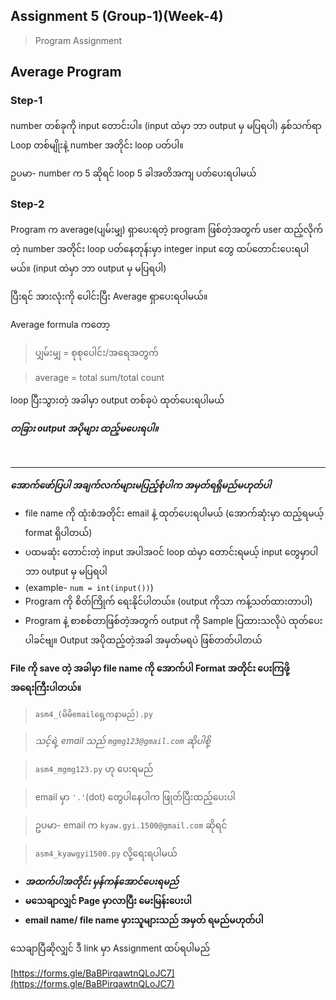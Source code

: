 ## Assignment 5 (Group-1)(Week-4)

> Program Assignment

## Average Program

### Step-1

number တစ်ခုကို input တောင်းပါ။ (input ထဲမှာ ဘာ output မှ မပြရပါ)
နှစ်သက်ရာ Loop တစ်မျိုးနဲ့ number အတိုင်း loop ပတ်ပါ။

ဥပမာ- number က 5 ဆိုရင် loop 5 ခါအတိအကျ ပတ်ပေးရပါမယ်

### Step-2

Program က average(ပျမ်းမျှ) ရှာပေးရတဲ့ program ဖြစ်တဲ့အတွက် user ထည့်လိုက်တဲ့ number အတိုင်း loop ပတ်နေတုန်းမှာ integer input တွေ ထပ်တောင်းပေးရပါမယ်။ (input ထဲမှာ ဘာ output မှ မပြရပါ)

ပြီးရင် အားလုံးကို ပေါင်းပြီး Average ရှာပေးရပါမယ်။

Average formula ကတော့

> ပျှမ်းမျှ = စုစုပေါင်း/အရေအတွက်

> average = total sum/total count

loop ပြီးသွားတဲ့ အခါမှာ output တစ်ခုပဲ ထုတ်ပေးရပါမယ်

***တခြား output အပိုများ ထည့်မပေးရပါ။***

<br>
<hr>

***အောက်ဖော်ပြပါ အချက်လက်များမပြည့်စုံပါက အမှတ်ရရှိမည်မဟုတ်ပါ***

* file name ကို ထုံးစံအတိုင်း email နဲ့ ထုတ်ပေးရပါမယ် (အောက်ဆုံးမှာ ထည့်ရမယ့် format ရှိပါတယ်)
* ပထမဆုံး တောင်းတဲ့ input အပါအဝင် loop ထဲမှာ တောင်းရမယ့် input တွေမှာပါ ဘာ output မှ မပြရပါ
* (example- ```num = int(input())```)
* Program ကို စိတ်ကြိုက် ရေးနိုင်ပါတယ်။ (output ကိုသာ ကန့်သတ်ထားတာပါ)
* Program နဲ့ စာစစ်တာဖြစ်တဲ့အတွက် output ကို Sample ပြထားသလိုပဲ ထုတ်ပေးပါခင်ဗျ။ Output အပိုထည့်တဲ့အခါ အမှတ်မရပဲ ဖြစ်တတ်ပါတယ်

**File ကို save တဲ့ အခါမှာ file name ကို အောက်ပါ Format အတိုင်း ပေးကြဖို့ အရေးကြီးပါတယ်။**

> ```asm4_(မိမိemailရှေ့ကနာမည်).py```

> *သင့်ရဲ့ email သည် ```mgmg123@gmail.com``` ဆိုပါစို့*

> ```asm4_mgmg123.py``` ဟု ပေးရမည်

> email မှာ ```'.'```(dot) တွေပါနေပါက ဖြုတ်ပြီးထည့်ပေးပါ

> ဥပမာ- email က ```kyaw.gyi.1500@gmail.com``` ဆိုရင်

> ```asm4_kyawgyi1500.py``` လို့ရေးရပါမယ်


* ***အထက်ပါအတိုင်း မှန်ကန်အောင်ပေးရမည်***
* **မသေချာလျှင် Page မှာလာပြီး မေးမြန်းပေးပါ**
* **email name/ file name မှားသူများသည် အမှတ် ရမည်မဟုတ်ပါ**

သေချာပြီဆိုလျှင် ဒီ link မှာ Assignment ထပ်ရပါမည်

[https://forms.gle/BaBPirqawtnQLoJC7](https://forms.gle/BaBPirqawtnQLoJC7)